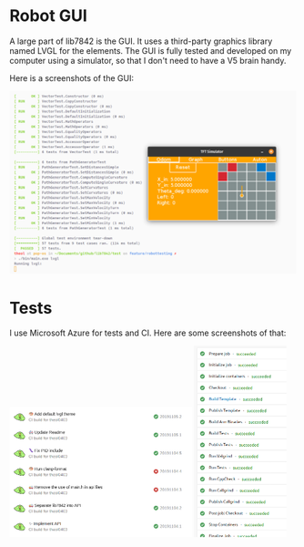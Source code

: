 # Robot GUI

A large part of lib7842 is the GUI.  It uses a third-party graphics library named LVGL for the elements. The GUI is fully tested and developed on my computer using a simulator, so that I don't need to have a V5 brain handy.

Here is a screenshots of the GUI:

![image-20191115154625010](../.media/image-20191115154625010.png)

# Tests

I use Microsoft Azure for tests and CI. Here are some screenshots of that:

<img src="../.media/image-20191115154953636.png" alt="image-20191115154953636" style="zoom: 50%;" /> <img src="../.media/image-20191115155031424.png" alt="image-20191115155031424" style="zoom: 50%;" />